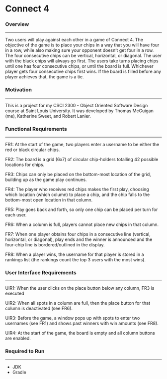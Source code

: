 # Connect 4

### Overview
------------------
Two users will play against each other in a game of Connect 4. The objective of the game is to place your chips in a way that you will have four in a row, while also making sure your opponent doesn’t get four in a row. The four consecutive chips can be vertical, horizontal, or diagonal. The user with the black chips will always go first. The users take turns placing chips until one has four consecutive chips, or until the board is full. Whichever player gets four consecutive chips first wins. If the board is filled before any player achieves that, the game is a tie.

### Motivation
------------------
This is a project for my CSCI 2300 - Object Oriented Software Design course at Saint Louis University. It was developed by Thomas McGuigan (me), Katherine Sweet, and Robert Lanier.

### Functional Requirements
------------------
FR1: At the start of the game, two players enter a username to be either the red or black circular chips.

FR2: The board is a grid (6x7) of circular chip-holders totalling 42 possible locations for chips. 

FR3: Chips can only be placed on the bottom-most location of the grid, building up as the game play continues.

FR4: The player who receives red chips makes the first play, choosing which location (which column) to place a chip, and the chip falls to the bottom-most open location in that column.

FR5: Play goes back and forth, so only one chip can be placed per turn for each user.

FR6: When a column is full, players cannot place new chips in that column.

FR7: When one player obtains four chips in a consecutive line (vertical, horizontal, or diagonal), play ends and the winner is announced and the four-chip line is bordered/outlined in the display.

FR8: When a player wins, the username for that player is stored in a rankings list (the rankings count the top 3 users with the most wins).

### User Interface Requirements
------------------
UIR1: When the user clicks on the place button below any column, FR3 is executed

UIR2: When all spots in a column are full, then the place button for that column is deactivated (see FR6).

UIR3: Before the game, a window pops up with spots to enter two usernames (see FR1) and shows past winners with win amounts (see FR8).

UIR4: At the start of the game, the board is empty and all column buttons are enabled.

### Required to Run
------------------
- JDK
- Gradle

